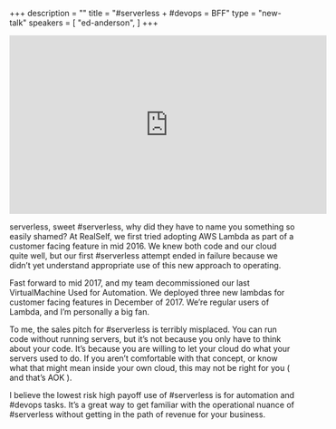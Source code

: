 +++
description = ""
title = "#serverless + #devops = BFF"
type = "new-talk"
speakers = [
        "ed-anderson",
]
+++
<iframe width="560" height="315" src="https://www.youtube-nocookie.com/embed/RAt_P6Pj7r4" frameborder="0" allowfullscreen></iframe>

serverless, sweet #serverless, why did they have to name you something so easily shamed?
At RealSelf, we first tried adopting AWS Lambda as part of a customer facing feature in mid 2016. We knew both code and our cloud quite well, but our first #serverless attempt ended in failure because we didn’t yet understand appropriate use of this new approach to operating.

Fast forward to mid 2017, and my team decommissioned our last VirtualMachine Used for Automation. We deployed three new lambdas for customer facing features in December of 2017. We’re regular users of Lambda, and I’m personally a big fan.

To me, the sales pitch for #serverless is terribly misplaced. You can run code without running servers, but it’s not because you only have to think about your code. It’s because you are willing to let your cloud do what your servers used to do. If you aren’t comfortable with that concept, or know what that might mean inside your own cloud, this may not be right for you ( and that’s AOK ).

I believe the lowest risk high payoff use of #serverless is for automation and #devops tasks. It’s a great way to get familiar with the operational nuance of #serverless without getting in the path of revenue for your business.